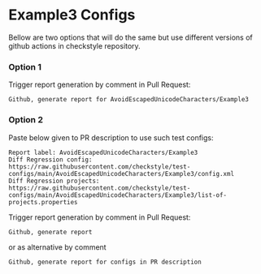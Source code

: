 # Example3 Configs

Bellow are two options that will do the same but use different versions
of github actions in checkstyle repository.


### Option 1
Trigger report generation by comment in Pull Request:
```
Github, generate report for AvoidEscapedUnicodeCharacters/Example3
```

### Option 2

Paste below given to PR description to use such test configs:
```
Report label: AvoidEscapedUnicodeCharacters/Example3
Diff Regression config: https://raw.githubusercontent.com/checkstyle/test-configs/main/AvoidEscapedUnicodeCharacters/Example3/config.xml
Diff Regression projects: https://raw.githubusercontent.com/checkstyle/test-configs/main/AvoidEscapedUnicodeCharacters/Example3/list-of-projects.properties
```

Trigger report generation by comment in Pull Request:
```
Github, generate report
```
or as alternative by comment
```
Github, generate report for configs in PR description
```
